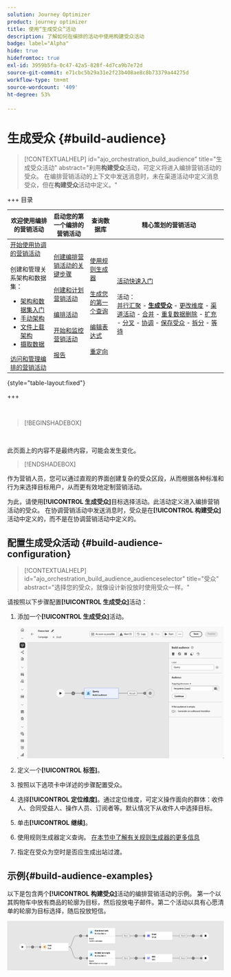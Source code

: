 ```yaml
---
solution: Journey Optimizer
product: journey optimizer
title: 使用“生成受众”活动
description: 了解如何在编排的活动中使用构建受众活动
badge: label="Alpha"
hide: true
hidefromtoc: true
exl-id: 3959b5fa-0c47-42a5-828f-4d7ca9b7e72d
source-git-commit: e71cbc5b29a31e2f23b408ae8c8b73379a44275d
workflow-type: tm+mt
source-wordcount: '409'
ht-degree: 53%

---
```


# 生成受众 {#build-audience}

>[!CONTEXTUALHELP]
>id="ajo_orchestration_build_audience"
>title="生成受众活动"
>abstract="利用&#x200B;**构建受众**&#x200B;活动，可定义将进入编排营销活动的受众。 在编排营销活动的上下文中发送消息时，未在渠道活动中定义消息受众，但在&#x200B;**构建受众**&#x200B;活动中定义。"

+++ 目录

| 欢迎使用编排的营销活动 | 启动您的第一个编排的营销活动 | 查询数据库 | 精心策划的营销活动 |
|---|---|---|---|
| [开始使用协调的营销活动](../gs-orchestrated-campaigns.md)<br/><br/>创建和管理关系架构和数据集：</br> <ul><li>[架构和数据集入门](../gs-schemas.md)</li><li>[手动架构](../manual-schema.md)</li><li>[文件上载架构](../file-upload-schema.md)</li><li>[摄取数据](../ingest-data.md)</li></ul>[访问和管理编排的营销活动](../access-manage-orchestrated-campaigns.md) | [创建编排营销活动的关键步骤](../gs-campaign-creation.md)<br/><br/>[创建和计划营销活动](../create-orchestrated-campaign.md)<br/><br/>[编排活动](../orchestrate-activities.md)<br/><br/>[开始和监控营销活动](../start-monitor-campaigns.md)<br/><br/>[报告](../reporting-campaigns.md) | [使用规则生成器](../orchestrated-rule-builder.md)<br/><br/>[生成您的第一个查询](../build-query.md)<br/><br/>[编辑表达式](../edit-expressions.md)<br/><br/>[重定向](../retarget.md) | [活动快速入门](about-activities.md)<br/><br/>活动：<br/>[并行汇聚](and-join.md) - <b>[生成受众](build-audience.md)</b> - [更改维度](change-dimension.md) - [渠道活动](channels.md) - [合并](combine.md) - [重复数据删除](deduplication.md) - [扩充](enrichment.md) - [分叉](fork.md) - [协调](reconciliation.md) - [保存受众](save-audience.md) - [拆分](split.md) - [等待](wait.md) |

{style="table-layout:fixed"}

+++


<br/>

>[!BEGINSHADEBOX]

</br>

此页面上的内容不是最终内容，可能会发生变化。

>[!ENDSHADEBOX]

作为营销人员，您可以通过直观的界面创建复杂的受众区段，从而根据各种标准和行为来选择目标用户，从而更有效地定制营销活动。

为此，请使用&#x200B;**[!UICONTROL 生成受众]**&#x200B;目标选择活动。此活动定义进入编排营销活动的受众。 在协调营销活动中发送消息时，受众是在&#x200B;**[!UICONTROL 构建受众]**&#x200B;活动中定义的，而不是在协调营销活动中定义的。

## 配置生成受众活动 {#build-audience-configuration}

>[!CONTEXTUALHELP]
>id="ajo_orchestration_build_audience_audienceselector"
>title="受众"
>abstract="选择您的受众，就像设计新投放时使用受众一样。"

请按照以下步骤配置&#x200B;**[!UICONTROL 生成受众]**&#x200B;活动：

1. 添加一个&#x200B;**[!UICONTROL 生成受众]**&#x200B;活动。

   ![](../assets/build-audience.png)

1. 定义一个&#x200B;**[!UICONTROL 标签]**。

1. 按照以下选项卡中详述的步骤配置受众。

1. 选择&#x200B;**[!UICONTROL 定位维度]**。通过定位维度，可定义操作面向的群体：收件人、合同受益人、操作人员、订阅者等。默认情况下从收件人中选择目标。

1. 单击&#x200B;**[!UICONTROL 继续]**。

1. 使用规则生成器定义查询。 [在本节中了解有关规则生成器的更多信息](../orchestrated-rule-builder.md)

1. 指定在受众为空时是否应生成出站过渡。

## 示例{#build-audience-examples}

以下是包含两个&#x200B;**[!UICONTROL 构建受众]**&#x200B;活动的编排营销活动的示例。 第一个以其购物车中放有商品的轮廓为目标，然后投放电子邮件。第二个活动以具有心愿清单的轮廓为目标选择，随后投放短信。

![](../assets/build-audience-2.png)
